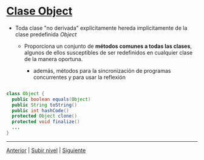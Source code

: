 # [Clase Object](README.md)


* Toda clase "no derivada" explícitamente hereda implícitamente de la clase predefinida *Object*


	+ Proporciona un conjunto de **métodos comunes a todas las clases**, algunos de ellos susceptibles de ser redefinidos en cualquier clase de la manera oportuna.
	
	
		- además, métodos para la sincronización de programas concurrentes y para usar la reflexión


```java

class Object {
  public boolean equals(Object)
  public String toString()
  public int hashCode()
  protected Object clone()
  protected void finalize()
  ...
}
```


---

[Anterior](../README.md) | [Subir nivel](../README.md) | [Siguiente](/c4how/u5objectOrientedProgramming/u9inheritanceAndEnums/README.md)

